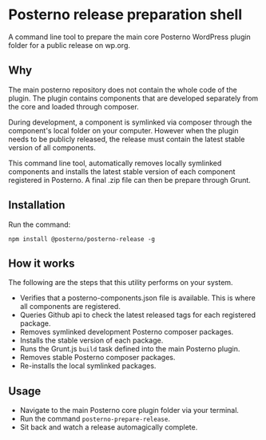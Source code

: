 # Posterno release preparation shell


A command line tool to prepare the main core Posterno WordPress plugin folder for a public release on wp.org.

## Why

The main posterno repository does not contain the whole code of the plugin. The plugin contains components that are developed separately from the core and loaded through composer.

During development, a component is symlinked via composer through the component's local folder on your computer. However when the plugin needs to be publicly released, the release must contain the latest stable version of all components.

This command line tool, automatically removes locally symlinked components and installs the latest stable version of each component registered in Posterno. A final .zip file can then be prepare through Grunt.

## Installation

Run the command:

```
npm install @posterno/posterno-release -g
```

## How it works

The following are the steps that this utility performs on your system.

- Verifies that a posterno-components.json file is available. This is where all components are registered.
- Queries Github api to check the latest released tags for each registered package.
- Removes symlinked development Posterno composer packages.
- Installs the stable version of each package.
- Runs the Grunt.js `build` task defined into the main Posterno plugin.
- Removes stable Posterno composer packages.
- Re-installs the local symlinked packages.

## Usage

- Navigate to the main Posterno core plugin folder via your terminal.
- Run the command `posterno-prepare-release`.
- Sit back and watch a release automagically complete.

